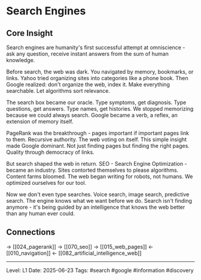 # Search Engines

## Core Insight
Search engines are humanity's first successful attempt at omniscience - ask any question, receive instant answers from the sum of human knowledge.

Before search, the web was dark. You navigated by memory, bookmarks, or links. Yahoo tried organizing sites into categories like a phone book. Then Google realized: don't organize the web, index it. Make everything searchable. Let algorithms sort relevance.

The search box became our oracle. Type symptoms, get diagnosis. Type questions, get answers. Type names, get histories. We stopped memorizing because we could always search. Google became a verb, a reflex, an extension of memory itself.

PageRank was the breakthrough - pages important if important pages link to them. Recursive authority. The web voting on itself. This simple insight made Google dominant. Not just finding pages but finding the right pages. Quality through democracy of links.

But search shaped the web in return. SEO - Search Engine Optimization - became an industry. Sites contorted themselves to please algorithms. Content farms bloomed. The web began writing for robots, not humans. We optimized ourselves for our tool.

Now we don't even type searches. Voice search, image search, predictive search. The engine knows what we want before we do. Search isn't finding anymore - it's being guided by an intelligence that knows the web better than any human ever could.

## Connections
→ [[024_pagerank]]
→ [[070_seo]]
→ [[015_web_pages]]
← [[010_navigation]]
← [[082_artificial_intelligence_web]]

---
Level: L1
Date: 2025-06-23
Tags: #search #google #information #discovery